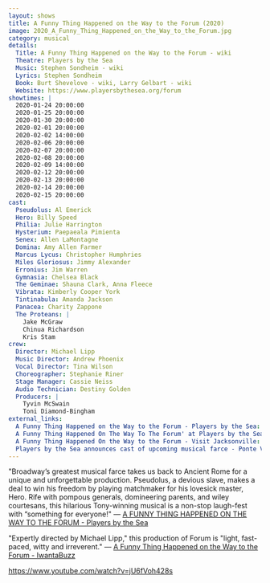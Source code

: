 ```yaml
---
layout: shows
title: A Funny Thing Happened on the Way to the Forum (2020)
image: 2020_A_Funny_Thing_Happened_on_the_Way_to_the_Forum.jpg
category: musical
details:
  Title: A Funny Thing Happened on the Way to the Forum - wiki
  Theatre: Players by the Sea
  Music: Stephen Sondheim - wiki
  Lyrics: Stephen Sondheim
  Book: Burt Shevelove - wiki, Larry Gelbart - wiki
  Website: https://www.playersbythesea.org/forum
showtimes: |
  2020-01-24 20:00:00
  2020-01-25 20:00:00
  2020-01-30 20:00:00
  2020-02-01 20:00:00
  2020-02-02 14:00:00
  2020-02-06 20:00:00
  2020-02-07 20:00:00
  2020-02-08 20:00:00
  2020-02-09 14:00:00
  2020-02-12 20:00:00
  2020-02-13 20:00:00
  2020-02-14 20:00:00
  2020-02-15 20:00:00
cast:
  Pseudolus: Al Emerick
  Hero: Billy Speed
  Philia: Julie Harrington
  Hysterium: Paepaeala Pimienta
  Senex: Allen LaMontagne
  Domina: Amy Allen Farmer
  Marcus Lycus: Christopher Humphries
  Miles Gloriosus: Jimmy Alexander
  Erronius: Jim Warren
  Gymnasia: Chelsea Black
  The Geminae: Shauna Clark, Anna Fleece
  Vibrata: Kimberly Cooper York
  Tintinabula: Amanda Jackson
  Panacea: Charity Zappone
  The Proteans: |
    Jake McGraw
    Chinua Richardson
    Kris Stam
crew:
  Director: Michael Lipp
  Music Director: Andrew Phoenix
  Vocal Director: Tina Wilson
  Choreographer: Stephanie Riner
  Stage Manager: Cassie Neiss
  Audio Technician: Destiny Golden
  Producers: |
    Tyvin McSwain
    Toni Diamond-Bingham
external_links:
  A Funny Thing Happened on the Way to the Forum - Players by the Sea: https://www.playersbythesea.org/forum
  A Funny Thing Happened On The Way To The Forum' at Players by the Sea - The Jacksonville BUZZ: https://iwantabuzz.com/arts/arts-in-the-know/a-funny-thing-happened-on-the-way-to-the-forum/
  A Funny Thing Happened On the Way to the Forum - Visit Jacksonville: https://www.visitjacksonville.com/events/a-funny-thing-happened-on-the-way-to-the-forum/
  Players by the Sea announces cast of upcoming musical farce - Ponte Vedra Recorder: https://pontevedrarecorder.com/stories/players-by-the-sea-announces-cast-of-upcoming-musical-farce,10168?
---
```

"Broadway’s greatest musical farce takes us back to Ancient Rome for a unique and unforgettable production. Pseudolus, a devious slave, makes a deal to win his freedom by playing matchmaker for his lovesick master, Hero. Rife with pompous generals, domineering parents, and wiley courtesans, this hilarious Tony-winning musical is a non-stop laugh-fest with “something for everyone!" — [A FUNNY THING HAPPENED ON THE WAY TO THE FORUM - Players by the Sea](https://www.playersbythesea.org/forum)

"Expertly directed by Michael Lipp," this production of Forum is "light, fast-paced, witty and irreverent." — [A Funny Thing Happened on the Way to the Forum - IwantaBuzz](https://iwantabuzz.com/arts/arts-in-the-know/a-funny-thing-happened-on-the-way-to-the-forum-3/)

<youtube>https://www.youtube.com/watch?v=jU6fVoh428s</youtube>